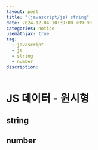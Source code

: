 ```yaml
---
layout: post
title: "(javascript/js) string"
date: 2024-12-04 10:39:00 +09:00
categories: notice
usemathjax: true
tag:
  - javascript
  - js
  - string
  - number
discription:
---
```


# JS 데이터 - 원시형

## string

## number
